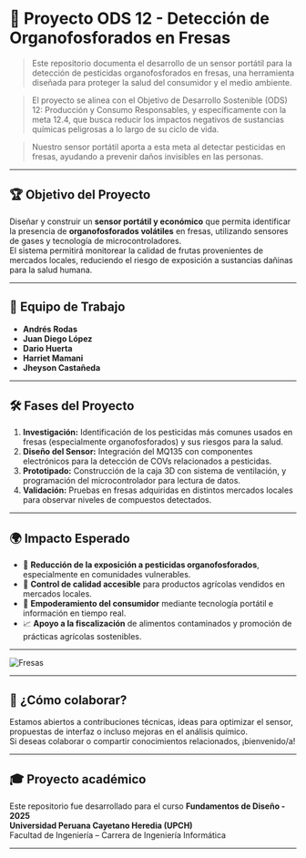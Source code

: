# 🍓 Proyecto ODS 12 - Detección de Organofosforados en Fresas

> Este repositorio documenta el desarrollo de un sensor portátil para la detección de pesticidas organofosforados en fresas, una herramienta diseñada para proteger la salud del consumidor y el medio ambiente.

> El proyecto se alinea con el Objetivo de Desarrollo Sostenible (ODS) 12: Producción y Consumo Responsables, y específicamente con la meta 12.4, que busca reducir los impactos negativos de sustancias químicas peligrosas a lo largo de su ciclo de vida.

> Nuestro sensor portátil aporta a esta meta al detectar pesticidas en fresas, ayudando a prevenir daños invisibles en las personas.

---

## 🏆 Objetivo del Proyecto

Diseñar y construir un **sensor portátil y económico** que permita identificar la presencia de **organofosforados volátiles** en fresas, utilizando sensores de gases y tecnología de microcontroladores.  
El sistema permitirá monitorear la calidad de frutas provenientes de mercados locales, reduciendo el riesgo de exposición a sustancias dañinas para la salud humana.

---

## 👥 Equipo de Trabajo

- **Andrés Rodas**  
- **Juan Diego López**  
- **Dario Huerta**  
- **Harriet Mamani**  
- **Jheyson Castañeda**  

---


## 🛠️ Fases del Proyecto

1. **Investigación:** Identificación de los pesticidas más comunes usados en fresas (especialmente organofosforados) y sus riesgos para la salud.
2. **Diseño del Sensor:** Integración del MQ135 con componentes electrónicos para la detección de COVs relacionados a pesticidas.
3. **Prototipado:** Construcción de la caja 3D con sistema de ventilación, y programación del microcontrolador para lectura de datos.
4. **Validación:** Pruebas en fresas adquiridas en distintos mercados locales para observar niveles de compuestos detectados.

---

## 🌍 Impacto Esperado

- 🧬 **Reducción de la exposición a pesticidas organofosforados**, especialmente en comunidades vulnerables.
- 🍓 **Control de calidad accesible** para productos agrícolas vendidos en mercados locales.
- 📢 **Empoderamiento del consumidor** mediante tecnología portátil e información en tiempo real.
- 📈 **Apoyo a la fiscalización** de alimentos contaminados y promoción de prácticas agrícolas sostenibles.

---
![Fresas](https://raw.githubusercontent.com/die-go12/GRUPO_1_FUNDAMENTOS_DISE-O/refs/heads/master/FUNDAMENTOS_DE_DISEÑO/imagenes/fresas.jpg)



---
## 🤝 ¿Cómo colaborar?

Estamos abiertos a contribuciones técnicas, ideas para optimizar el sensor, propuestas de interfaz o incluso mejoras en el análisis químico.  
Si deseas colaborar o compartir conocimientos relacionados, ¡bienvenido/a!

---

## 🎓 Proyecto académico

Este repositorio fue desarrollado para el curso **Fundamentos de Diseño - 2025**  
**Universidad Peruana Cayetano Heredia (UPCH)**  
Facultad de Ingeniería – Carrera de Ingeniería Informática

---

